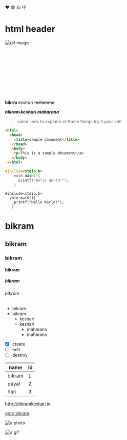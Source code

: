 :heart:
:smile:
:+1:
:-1:

<h1>html header</h1>
<image src="https://media.giphy.com/media/WvXuLOqJeJ0I0/giphy.gif" alt="gif image" /img>
  
<object src="https://www.youtube.com/embed/w3jLJU7DT5E"></object>
  
    

**bikrm**
_keshari_
~~maharana~~

**_~~bikram keshari maharana~~_**

> some lines
>to explane all these things
>try it your self

```html
<html>
  <head>
    <title>sample document</title>
   </head>
   <body>
    <p>This is a sample document</p>
   </body>
 </html>
```

```c
#include<stdio.h>
    void main(){
      printf("Hello World!");
    }
````
    #include<stdio.h>
      void main(){
        printf("Hello World!");
       }



# bikram
## bikram
### bikram
#### bikram
##### bikram
###### bikram

* bikram
* bikram 
  * keshari
  * keshari
    * maharana
    * maharana

- [x] create
- [ ] edit
- [ ] destroy

name | id 
---- | ----
bikram | 1
payal | 2
hari | 3

http://bikramkeshari.in

[goto bikram](http://www.bikramkeshari.in)

![a photo](http://www.bikramkeshari.in/favicon.png)

![a gif](https://media.giphy.com/media/WvXuLOqJeJ0I0/giphy.gif)


